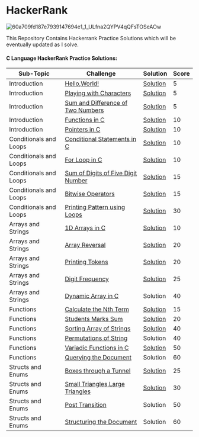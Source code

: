 # HackerRank
![60a709fd187e7939147694e1_1_ULfna2QYPV4qQFsTOSeAOw](https://user-images.githubusercontent.com/108831247/230127207-2ccaa91c-1819-4bba-a07e-eb2894a6110b.png)

This Repository Contains Hackerrank Practice Solutions which will be eventually updated as I solve.
#### C Language HackerRank Practice Solutions:

| **Sub-Topic** | **Challenge** | **Solution** | **Score** |
| ------------- | ------------- | ------------ | --------- |
| Introduction | [Hello,World!](https://www.hackerrank.com/challenges/hello-world-c) | [Solution](https://github.com/yigitsokel1/HackerRank/blob/main/C%20Solutions/Introduction/Hello%20World!%20in%20C.c) | 5 |
| Introduction | [Playing with Characters](https://www.hackerrank.com/challenges/playing-with-characters) | [Solution](https://github.com/yigitsokel1/HackerRank/blob/main/C%20Solutions/Introduction/Playing%20With%20Characters.c) | 5 |
| Introduction | [Sum and Difference of Two Numbers](https://www.hackerrank.com/challenges/sum-numbers-c) | [Solution](https://github.com/yigitsokel1/HackerRank/blob/main/C%20Solutions/Introduction/Sum%20and%20Difference%20of%20Two%20Numbers.c) | 5 |
| Introduction | [Functions in C](https://www.hackerrank.com/challenges/functions-in-c) | [Solution](https://github.com/yigitsokel1/HackerRank/blob/main/C%20Solutions/Introduction/Functions%20in%20C.c) | 10 |
| Introduction | [Pointers in C](https://www.hackerrank.com/challenges/pointer-in-c) | [Solution](https://github.com/yigitsokel1/HackerRank/blob/main/C%20Solutions/Introduction/Pointers%20in%20C.c) | 10 |
| Conditionals and Loops | [Conditional Statements in C](https://www.hackerrank.com/challenges/conditional-statements-in-c) | [Solution](https://github.com/yigitsokel1/HackerRank/blob/main/C%20Solutions/Conditionals%20and%20Loops/Conditional%20Statements%20in%20C.c) | 10 |
| Conditionals and Loops | [For Loop in C](https://www.hackerrank.com/challenges/for-loop-in-c) | [Solution](https://github.com/yigitsokel1/HackerRank/blob/main/C%20Solutions/Conditionals%20and%20Loops/For%20Loop%20in%20C.c) | 10 |
| Conditionals and Loops | [Sum of Digits of Five Digit Number](https://www.hackerrank.com/challenges/sum-of-digits-of-a-five-digit-number) | [Solution](https://github.com/yigitsokel1/HackerRank/blob/main/C%20Solutions/Conditionals%20and%20Loops/Sum%20of%20Digits%20of%20a%20Five%20Digit%20Number.c) | 15 |
| Conditionals and Loops | [Bitwise Operators](https://www.hackerrank.com/challenges/bitwise-operators-in-c) | [Solution](https://github.com/yigitsokel1/HackerRank/blob/main/C%20Solutions/Conditionals%20and%20Loops/Bitwise%20Operators.c) | 15 |
| Conditionals and Loops | [Printing Pattern using Loops](https://www.hackerrank.com/challenges/printing-pattern-2) | [Solution](https://github.com/yigitsokel1/HackerRank/blob/main/C%20Solutions/Conditionals%20and%20Loops/Printing%20Pattern%20Using%20Loops.c) | 30 |
| Arrays and Strings | [1D Arrays in C](https://www.hackerrank.com/challenges/1d-arrays-in-c) | [Solution](https://github.com/yigitsokel1/HackerRank/blob/main/C%20Solutions/Arrays%20and%20Strings/1D%20Arrays%20in%20C.c) | 10 |
| Arrays and Strings | [Array Reversal](https://www.hackerrank.com/challenges/reverse-array-c) | [Solution](https://github.com/yigitsokel1/HackerRank/blob/main/C%20Solutions/Arrays%20and%20Strings/Array%20Reversal.c) | 20 |
| Arrays and Strings | [Printing Tokens](https://www.hackerrank.com/challenges/printing-tokens-) | [Solution](https://github.com/yigitsokel1/HackerRank/blob/main/C%20Solutions/Arrays%20and%20Strings/Printing%20Tokens.c) | 20 |
| Arrays and Strings | [Digit Frequency](https://www.hackerrank.com/challenges/frequency-of-digits-1) | [Solution](https://github.com/yigitsokel1/HackerRank/blob/main/C%20Solutions/Arrays%20and%20Strings/Digit%20Frequency.c) | 25 |
| Arrays and Strings | [Dynamic Array in C](https://www.hackerrank.com/challenges/dynamic-array-in-c) | Solution | 40 |
| Functions | [Calculate the Nth Term](https://www.hackerrank.com/challenges/recursion-in-c) | [Solution](https://github.com/yigitsokel1/HackerRank/blob/main/C%20Solutions/Functions/Calculate%20the%20Nth%20term.c) | 15 |
| Functions | [Students Marks Sum](https://www.hackerrank.com/challenges/students-marks-sum) | [Solution](https://github.com/yigitsokel1/HackerRank/blob/main/C%20Solutions/Functions/Students%20Marks%20Sum.c) | 20 |
| Functions | [Sorting Array of Strings](https://www.hackerrank.com/challenges/sorting-array-of-strings) | [Solution](https://github.com/yigitsokel1/HackerRank/blob/main/C%20Solutions/Functions/Sorting%20Array%20of%20Strings.c) | 40 |
| Functions | [Permutations of String](https://www.hackerrank.com/challenges/permutations-of-strings) | Solution | 40 |
| Functions | [Variadic Functions in C](https://www.hackerrank.com/challenges/variadic-functions-in-c) | [Solution](https://github.com/yigitsokel1/HackerRank/blob/main/C%20Solutions/Functions/Variadic%20functions%20in%20C.c) | 50 |
| Functions | [Querying the Document](https://www.hackerrank.com/challenges/querying-the-document) | Solution | 60 |
| Structs and Enums | [Boxes through a Tunnel](https://www.hackerrank.com/challenges/too-high-boxes) | [Solution](https://github.com/yigitsokel1/HackerRank/blob/main/C%20Solutions/Structs%20and%20Enums/Boxes%20through%20a%20Tunnel.c) | 25 |
| Structs and Enums | [Small Triangles,Large Triangles](https://www.hackerrank.com/challenges/small-triangles-large-triangles) | [Solution](https://github.com/yigitsokel1/HackerRank/blob/main/C%20Solutions/Structs%20and%20Enums/Small%20Triangles%2C%20Large%20Triangles.c) | 30 |
| Structs and Enums | [Post Transition](https://www.hackerrank.com/challenges/post-transition) | Solution | 50 |
| Structs and Enums | [Structuring the Document](https://www.hackerrank.com/challenges/structuring-the-document) | Solution | 60 |
